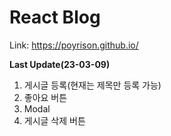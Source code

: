 # React Blog

Link: <https://poyrison.github.io/>

**Last Update(23-03-09)**

1. 게시글 등록(현재는 제목만 등록 가능)
2. 좋아요 버튼
3. Modal
4. 게시글 삭제 버튼


